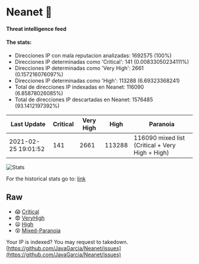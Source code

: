 # Neanet :hocho:
#### Threat intelligence feed
#### The stats:

- Direcciones IP con mala reputacion analizadas: 1692575 (100%)
- Direcciones IP determinadas como 'Critical':  141 (0.00833050234111%)
- Direcciones IP determinadas como 'Very High':  2661 (0.157216076097%)
- Direcciones IP determinadas como 'High':  113288 (6.69323368241)
- Total de direcciones IP indexadas en Neanet:  116090 (6.85878026085%)
- Total de direcciones IP descartadas en Neanet:  1576485 (93.1412197392%)

| Last Update | Critical | Very High | High | Paranoia |
| --- | --- | --- | --- | --- |
| 2021-02-25 19:01:52 | 141 | 2661 | 113288 | 116090 mixed list (Critical + Very High + High)|

![Stats](https://docs.google.com/spreadsheets/d/e/2PACX-1vSnaNMIXVabIpDJjufMlzH7poXnshF3mgd8Is1g9ytUEzVsP5my4Trn8f-xkoLLQ38xpL3HtmUexLo6/pubchart?oid=501124687&format=image)

For the historical stats go to: [link](/stats.csv)
## Raw
- :scream: [Critical](https://raw.githubusercontent.com/JavaGarcia/Neanet/master/blacklists/neanet_critical.txt)
- :fearful: [VeryHigh](https://raw.githubusercontent.com/JavaGarcia/Neanet/master/blacklists/neanet_veryHigh.txtt)
- :frowning: [High](https://raw.githubusercontent.com/JavaGarcia/Neanet/master/blacklists/neanet_high.txt)
- :dizzy_face: [Mixed-Paranoia](https://raw.githubusercontent.com/JavaGarcia/Neanet/master/blacklists/neanet_all.txt)


Your IP is indexed? You may request to takedown. [https://github.com/JavaGarcia/Neanet/issues](https://github.com/JavaGarcia/Neanet/issues)











































































































































































































































































































































































































































































































































































































































































































































































































































































































































































































































































































































































































































































































































































































































































































































































































































































































































































































































































































































































































































































































































































































































































































































































































































































































































































































































































































































































































































































































































































































































































































































































































































































































































































































































































































































































































































































































































































































































































































































































































































































































































































































































































































































































































































































































































































































































